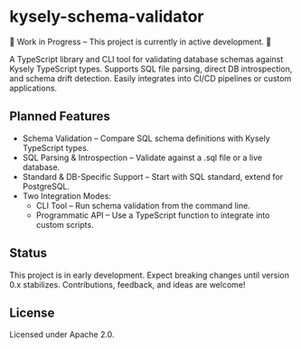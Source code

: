 # kysely-schema-validator

🚧 Work in Progress – This project is currently in active development. 🚧

A TypeScript library and CLI tool for validating database schemas against Kysely TypeScript types. Supports SQL file parsing, direct DB introspection, and schema drift detection. Easily integrates into CI/CD pipelines or custom applications.

## Planned Features

- Schema Validation – Compare SQL schema definitions with Kysely TypeScript types.
- SQL Parsing & Introspection – Validate against a .sql file or a live database.
- Standard & DB-Specific Support – Start with SQL standard, extend for PostgreSQL.
- Two Integration Modes:
  - CLI Tool – Run schema validation from the command line.
  - Programmatic API – Use a TypeScript function to integrate into custom scripts.

## Status

This project is in early development. Expect breaking changes until version 0.x stabilizes. Contributions, feedback, and ideas are welcome!

## License

Licensed under Apache 2.0.